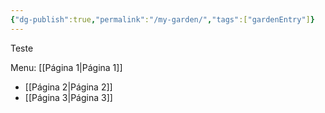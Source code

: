 ```yaml
---
{"dg-publish":true,"permalink":"/my-garden/","tags":["gardenEntry"]}
---
```



Teste


Menu:
[[Página 1\|Página 1]]
- [[Página 2\|Página 2]]
- [[Página 3\|Página 3]]

